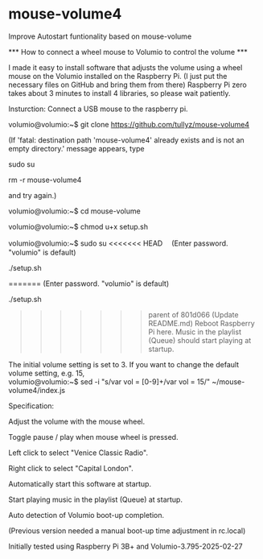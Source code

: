 # mouse-volume4
Improve Autostart funtionality based on mouse-volume

*** How to connect a wheel mouse to Volumio to control the volume ***

I made it easy to install software that adjusts the volume using a wheel mouse on the Volumio installed on the Raspberry Pi.
(I just put the necessary files on GitHub and bring them from there)
Raspberry Pi zero takes about 3 minutes to install 4 libraries, so please wait patiently.

Insturction:
Connect a USB mouse to the raspberry pi.

volumio@volumio:~$ git clone https://github.com/tullyz/mouse-volume4

  (If 'fatal: destination path 'mouse-volume4' already exists and is not an empty directory.' message appears, type 
  
  sudo su
  
  rm -r mouse-volume4 
  
  and try again.)
  
volumio@volumio:~$ cd mouse-volume

volumio@volumio:~$ chmod u+x setup.sh

volumio@volumio:~$ sudo su
<<<<<<< HEAD
　(Enter password. "volumio" is default)
 
./setup.sh

=======
(Enter password. "volumio" is default)

 ./setup.sh
 
>>>>>>> parent of 801d066 (Update README.md)
Reboot Raspberry Pi here.
Music in the playlist (Queue) should start playing at startup.

The initial volume setting is set to 3.
If you want to change the default volume setting, e.g. 15,  
volumio@volumio:~$ sed -i "s/var vol = [0-9]\+/var vol = 15/" ~/mouse-volume4/index.js





Specification:

Adjust the volume with the mouse wheel.

Toggle pause / play when mouse wheel is pressed.

Left click to select "Venice Classic Radio".

Right click to select "Capital London".

Automatically start this software at startup.

Start playing music in the playlist (Queue) at startup. 

Auto detection of Volumio boot-up completion. 

(Previous version needed a manual boot-up time adjustment in rc.local)


Initially tested using Raspberry Pi 3B+ and Volumio-3.795-2025-02-27





